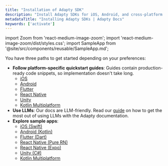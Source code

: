 ```yaml
---
title: "Installation of Adapty SDK"
description: "Install Adapty SDKs for iOS, Android, and cross-platform apps."
metadataTitle: "Installing Adapty SDKs | Adapty Docs"
keywords: ['activate']
---
```


import Zoom from 'react-medium-image-zoom';
import 'react-medium-image-zoom/dist/styles.css';
import SampleApp from '@site/src/components/reusable/SampleApp.md'; 

You have three paths to get started depending on your preferences:

- **Follow platform-specific quickstart guides**: Guides contain production-ready code snippets, so implementation doesn't take long.
    - [iOS](ios-sdk-overview.md)
    - [Android](android-sdk-overview.md)
    - [Flutter](flutter-sdk-overview.md)
    - [React Native](react-native-sdk-overview.md)
    - [Unity](unity-sdk-overview.md)
    - [Kotlin Multiplatform](kmp-sdk-overview.md)
- **Use LLMs**: Our docs are LLM-friendly. Read our [guide](adapty-cursor.md) on how to get the most out of using LLMs with the Adapty documentation.
- **Explore sample apps**:
    - [iOS (Swift)](https://github.com/adaptyteam/AdaptySDK-iOS/tree/master/Examples)
    - [Android (Kotlin)](https://github.com/adaptyteam/AdaptySDK-Android)
    - [Flutter (Dart)](https://github.com/adaptyteam/AdaptySDK-Flutter/tree/master/example)
    - [React Native (Pure RN)](https://github.com/adaptyteam/AdaptySDK-React-Native/tree/master/examples/AdaptyRnSdkExample)
    - [React Native (Expo)](https://github.com/adaptyteam/Focus-Journal-React-Native-Expo)
    - [Unity (C#)](https://github.com/adaptyteam/AdaptySDK-Unity)
    - [Kotlin Multiplatform](https://github.com/adaptyteam/AdaptySDK-KMP/tree/main/example)
